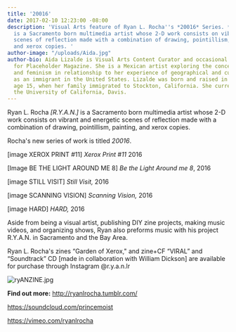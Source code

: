 ```yaml
---
title: '20016'
date: 2017-02-10 12:23:00 -08:00
description: 'Visual Arts feature of Ryan L. Rocha''s *20016* Series. *[R.Y.A.N.]*
  is a Sacramento born multimedia artist whose 2-D work consists on vibrant and energetic
  scenes of reflection made with a combination of drawing, pointillism, painting,
  and xerox copies. '
author-image: "/uploads/Aida.jpg"
author-bio: Aida Lizalde is Visual Arts Content Curator and occasional contributor
  for Placeholder Magazine. She is a Mexican artist exploring the concepts of identity
  and feminism in relationship to her experience of geographical and cultural-misplacement
  as an immigrant in the United States. Lizalde was born and raised in Mexico until
  age 15, when her family immigrated to Stockton, California. She currently attends
  the University of California, Davis.
---
```


Ryan L. Rocha *[R.Y.A.N.]* is a Sacramento born multimedia artist whose 2-D work consists on vibrant and energetic scenes of reflection made with a combination of drawing, pointillism, painting, and xerox copies. 

Rocha's new series of work is titled *20016*.

[image XEROX PRINT #11]
*Xerox Print #11* 2016

[Image BE THE LIGHT AROUND ME 8]
*Be the Light Around me 8*, 2016

[image STILL VISIT]
*Still Visit,* 2016

[image SCANNING VISION]
*Scanning Vision,* 2016

[image HARD]
*HARD,* 2016

Aside from being a visual artist, publishing DIY zine projects, making music videos, and organizing shows, Ryan also preforms music with his project R.Y.A.N. in Sacramento and the Bay Area.

Ryan L. Rocha's zines “Garden of Xerox," and zine+CF “VIRAL” and “Soundtrack” CD [made in collaboration with William Dickson] are available for purchase through Instagram @r.y.a.n.lr

![ryANZINE.jpg](/uploads/ryANZINE.jpg)

**Find out more:**
http://ryanlrocha.tumblr.com/

https://soundcloud.com/princemoist

https://vimeo.com/ryanlrocha
